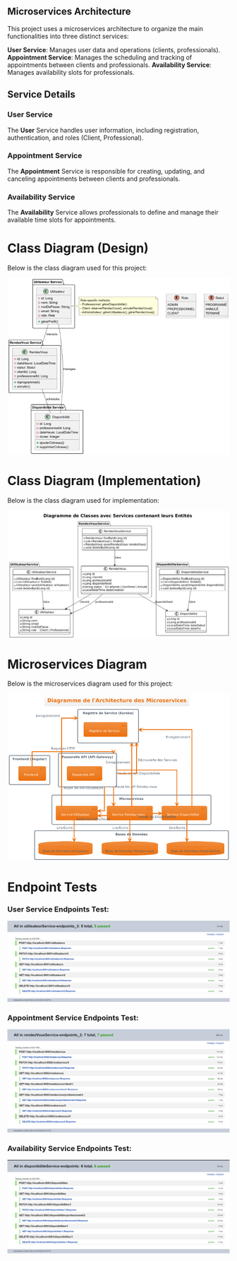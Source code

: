 ## **Microservices Architecture**
This project uses a microservices architecture to organize the main functionalities into three distinct services:

**User Service**: Manages user data and operations (clients, professionals).
**Appointment Service**: Manages the scheduling and tracking of appointments between clients and professionals.
**Availability Service**: Manages availability slots for professionals.

## **Service Details**
### User Service
The **User** Service handles user information, including registration, authentication, and roles (Client, Professional).

### Appointment Service
The **Appointment** Service is responsible for creating, updating, and canceling appointments between clients and professionals.

### Availability Service
The **Availability** Service allows professionals to define and manage their available time slots for appointments.

# Class Diagram (Design)
Below is the class diagram used for this project:

![Diagramme de Classes](images/diagramme_architecture.png)

# Class Diagram (Implementation)
Below is the class diagram used for implementation:

![Diagramme de Classes](images/final_diagram.png)

# Microservices Diagram
Below is the microservices diagram used for this project:

![Diagramme des Microservices](images/microservices_diagram.png)

# Endpoint Tests

### User Service Endpoints Test:

![Utilisateur Microservice Endpoints](images/UtilisateurService%20Endpoints.png)

### Appointment Service Endpoints Test:

![RendezVous Microservice Endpoints](images/RendezVousService%20Endpoints.png)

### Availability Service Endpoints Test:

![Disponibilité Microservice Endpoints](images/DisponibiliteService%20Endpoints.png)

